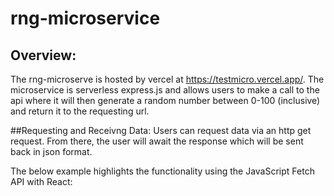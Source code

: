 # rng-microservice

## Overview:
The rng-microserve is hosted by vercel at https://testmicro.vercel.app/. The microservice is serverless express.js and allows users to make a call to the api
where it will then generate a random number between 0-100 (inclusive) and return it to the requesting url. 

##Requesting and Receivng Data:
Users can request data via an http get request. From there, the user will await the response which will be sent back in json format. 

The below example highlights the functionality using the JavaScript Fetch API with React:





